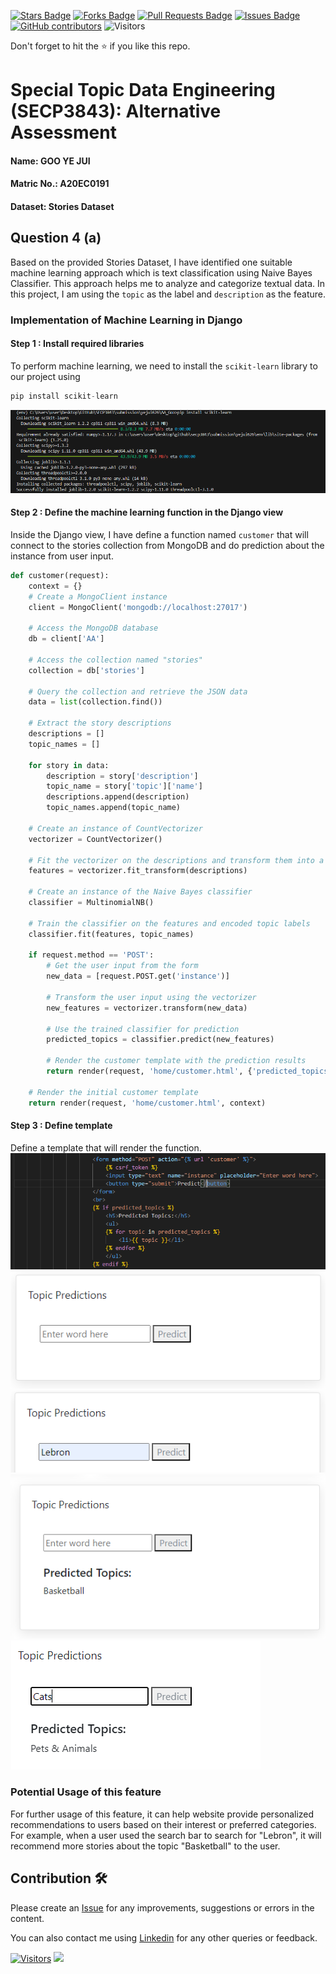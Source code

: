 <a href="https://github.com/drshahizan/SECP3843/stargazers"><img src="https://img.shields.io/github/stars/drshahizan/SECP3843" alt="Stars Badge"/></a>
<a href="https://github.com/drshahizan/SECP3843/network/members"><img src="https://img.shields.io/github/forks/drshahizan/SECP3843" alt="Forks Badge"/></a>
<a href="https://github.com/drshahizan/SECP3843/pulls"><img src="https://img.shields.io/github/issues-pr/drshahizan/SECP3843" alt="Pull Requests Badge"/></a>
<a href="https://github.com/drshahizan/SECP3843/issues"><img src="https://img.shields.io/github/issues/drshahizan/SECP3843" alt="Issues Badge"/></a>
<a href="https://github.com/drshahizan/SECP3843/graphs/contributors"><img alt="GitHub contributors" src="https://img.shields.io/github/contributors/drshahizan/SECP3843?color=2b9348"></a>
![Visitors](https://api.visitorbadge.io/api/visitors?path=https%3A%2F%2Fgithub.com%2Fdrshahizan%2FSECP3843&labelColor=%23d9e3f0&countColor=%23697689&style=flat)

Don't forget to hit the :star: if you like this repo.

# Special Topic Data Engineering (SECP3843): Alternative Assessment

#### Name: GOO YE JUI  
#### Matric No.: A20EC0191
#### Dataset: Stories Dataset

## Question 4 (a)
Based on the provided Stories Dataset, I have identified one suitable machine learning approach which is text classification using Naive Bayes Classifier. This approach helps me to analyze and categorize textual data. In this project, I am using the `topic` as the label and `description` as the feature. 

### Implementation of Machine Learning in Django

#### Step 1 : Install required libraries
To perform machine learning, we need to install the `scikit-learn` library to our project using 
```python
pip install scikit-learn
```
![Alt text](image.png)
#### Step 2 : Define the machine learning function in the Django view
Inside the Django view, I have define a function named `customer` that will connect to the stories collection from MongoDB and do prediction about the instance from user input.
```python
def customer(request):
    context = {}
    # Create a MongoClient instance
    client = MongoClient('mongodb://localhost:27017')

    # Access the MongoDB database
    db = client['AA']

    # Access the collection named "stories"
    collection = db['stories']

    # Query the collection and retrieve the JSON data
    data = list(collection.find())

    # Extract the story descriptions
    descriptions = []
    topic_names = []

    for story in data:
        description = story['description']
        topic_name = story['topic']['name']
        descriptions.append(description)
        topic_names.append(topic_name)

    # Create an instance of CountVectorizer
    vectorizer = CountVectorizer()

    # Fit the vectorizer on the descriptions and transform them into a bag-of-words representation
    features = vectorizer.fit_transform(descriptions)

    # Create an instance of the Naive Bayes classifier
    classifier = MultinomialNB()

    # Train the classifier on the features and encoded topic labels
    classifier.fit(features, topic_names)

    if request.method == 'POST':
        # Get the user input from the form
        new_data = [request.POST.get('instance')]

        # Transform the user input using the vectorizer
        new_features = vectorizer.transform(new_data)

        # Use the trained classifier for prediction
        predicted_topics = classifier.predict(new_features)

        # Render the customer template with the prediction results
        return render(request, 'home/customer.html', {'predicted_topics': predicted_topics})

    # Render the initial customer template
    return render(request, 'home/customer.html', context)
```

#### Step 3 : Define template
Define a template that will render the function. <br>
![Alt text](image-5.png)
![Alt text](image-1.png)
![Alt text](image-2.png)
![Alt text](image-3.png)
![Alt text](image-4.png)
<br>

### Potential Usage of this feature
For further usage of this feature, it can help website provide personalized recommendations to users based on their interest or preferred categories. For example, when a user used the search bar to search for "Lebron", it will recommend more stories about the topic "Basketball" to the user.


## Contribution 🛠️
Please create an [Issue](https://github.com/drshahizan/special-topic-data-engineering/issues) for any improvements, suggestions or errors in the content.

You can also contact me using [Linkedin](https://www.linkedin.com/in/drshahizan/) for any other queries or feedback.

[![Visitors](https://api.visitorbadge.io/api/visitors?path=https%3A%2F%2Fgithub.com%2Fdrshahizan&labelColor=%23697689&countColor=%23555555&style=plastic)](https://visitorbadge.io/status?path=https%3A%2F%2Fgithub.com%2Fdrshahizan)
![](https://hit.yhype.me/github/profile?user_id=81284918)




